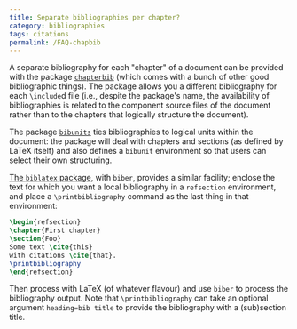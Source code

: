 ```yaml
---
title: Separate bibliographies per chapter?
category: bibliographies
tags: citations
permalink: /FAQ-chapbib
---
```


A separate bibliography for each "chapter" of a document can be provided
with the package [`chapterbib`](https://ctan.org/pkg/chapterbib) (which comes with a bunch of
other good bibliographic things).  The package allows you a
different bibliography for each `\include`d file (i.e., despite the
package's name, the availability of bibliographies is related to the
component source files of the document rather than to the chapters that
logically structure the document).

The package [`bibunits`](https://ctan.org/pkg/bibunits) ties bibliographies to logical units
within the document: the package will deal with chapters and sections
(as defined by LaTeX itself) and also defines a `bibunit`
environment so that users can select their own structuring.

[The `biblatex` package](FAQ-biblatex), with
`biber`, provides a similar facility; enclose the text for
which you want a local bibliography in a `refsection`
environment, and place a `\printbibliography` command as the last
thing in that environment:
```latex
\begin{refsection}
\chapter{First chapter}
\section{Foo}
Some text \cite{this}
with citations \cite{that}.
\printbibliography
\end{refsection}
```
Then process with LaTeX (of whatever flavour) and use
`biber` to process the bibliography output.  Note that
`\printbibliography` can take an optional argument
`heading=bib title` to provide the bibliography with a
(sub)section title.

